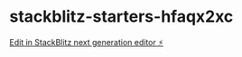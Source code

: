 # stackblitz-starters-hfaqx2xc

[Edit in StackBlitz next generation editor ⚡️](https://stackblitz.com/~/github.com/matsiiiii/stackblitz-starters-hfaqx2xc)